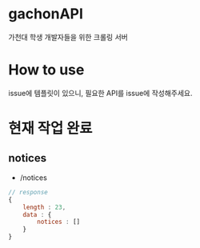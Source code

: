 # gachonAPI

가천대 학생 개발자들을 위한 크롤링 서버

# How to use

issue에 템플릿이 있으니, 필요한 API를 issue에 작성해주세요.

# 현재 작업 완료

## notices

-   /notices

```javascript
// response
{
	length : 23,
	data : {
		notices : []
	}
}
```
